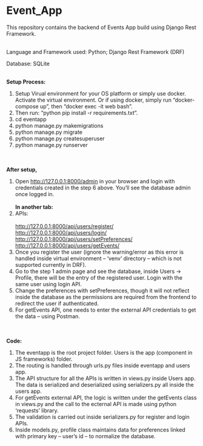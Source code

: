 # Event_App
This repository contains the backend of Events App build using Django Rest Framework.

<br/>
Language and Framework used: Python; Django Rest Framework (DRF)

Database: SQLite
<br/><br/>

**Setup Process:**
1.	Setup Virual environment for your OS platform or simply use docker. Activate the virtual environment. Or if using docker, simply run “docker-compose up”, then “docker exec -it web bash”.<br/>
2.	Then run: “python pip install -r requirements.txt”.<br/>
3.	cd eventapp<br/>
4.	python manage.py makemigrations<br/>
5.	python manage.py migrate<br/>
6.	python manage.py createsuperuser<br/>
7.	python manage.py runserver<br/>


<br/><br/>
**After setup,**
  1.	Open http://127.0.0.1:8000/admin in your browser and login with credentials created in the step 6 above. You’ll see the database admin once logged in.
  <br/><br/>
**In another tab:**
  2.	APIs:<br/>
  	  <br>
	  http://127.0.0.1:8000/api/users/register/
	  <br>
	  http://127.0.0.1:8000/api/users/login/
	  <br>
    	  http://127.0.0.1:8000/api/users/setPreferences/
	  <br>
    	  http://127.0.0.1:8000/api/users/getEvents/
	  <br>
  3.	Once you register the user (ignore the warning/error as this error is handled inside virtual environment – ‘venv’ directory – which is not supported currently in DRF).<br/>
  4.	Go to the step 1 admin page and see the database, inside Users -> Profile, there will be the entry of the registered user. Login with the same user using login API.<br/>
  5.	Change the preferences with setPreferences, though it will not reflect inside the database as the permissions are required from the frontend to redirect the user if authenticated.<br/>
  6.	For getEvents API, one needs to enter the external API credentials to get the data – using Postman.<br/>


<br/><br/>
**Code:**
  1.	The eventapp is the root project folder. Users is the app (component in JS frameworks) folder.<br/>
  2.	The routing is handled through urls.py files inside eventapp and users app.<br/>
  3.	The API structure for all the APIs is written in views.py inside Users app. The data is serialized and deserialized using serializers.py all inside the users app.<br/>
  4.	For getEvents external API, the logic is written under the getEvents class in views.py and the call to the ecternal API is made using python ‘requests’ library.<br/>
  5.	The validation is carried out inside serializers.py for register and login APIs.<br/>
  6.	Inside models.py, profile class maintains data for preferences linked with primary key – user’s id – to normalize the database.<br/>

